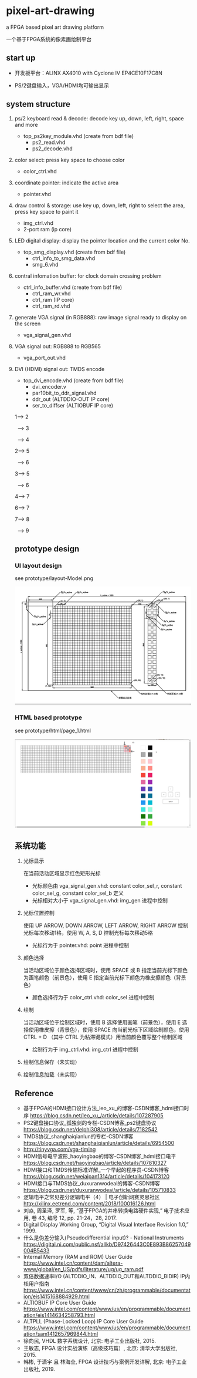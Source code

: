 # pixel-art-drawing

a FPGA based pixel art drawing platform

一个基于FPGA系统的像素画绘制平台

## start up

- 开发板平台：ALINX AX4010 with Cyclone IV EP4CE10F17C8N

- PS/2键盘输入，VGA/HDMI均可输出显示

## system structure

1. ps/2 keyboard read & decode: decode key up, down, left, right, space and more
    - top_ps2key_module.vhd (create from bdf file)
        - ps2_read.vhd
        - ps2_decode.vhd
2. color select: press key space to choose color
    - color_ctrl.vhd
3. coordinate pointer: indicate the active area
    - pointer.vhd
4. draw control & storage: use key up, down, left, right to select the area, press key space to paint it
    - img_ctrl.vhd
    - 2-port ram (ip core)
5. LED digital display: display the pointer location and the current color No.
    - top_smg_display.vhd (create from bdf file)
        - ctrl_info_to_smg_data.vhd
        - smg_6.vhd
6. contral infomation buffer: for clock domain crossing problem
    - ctrl_info_buffer.vhd (create from bdf file)
        - ctrl_ram_wr.vhd
        - ctrl_ram (IP core)
        - ctrl_ram_rd.vhd
7. generate VGA signal (in RGB888): raw image signal ready to display on the screen
    - vga_signal_gen.vhd
8. VGA signal out: RGB888 to RGB565
    - vga_port_out.vhd
9. DVI (HDMI) signal out: TMDS encode
    - top_dvi_encode.vhd (create from bdf file)
        - dvi_encoder.v
        - par10bit_to_ddr_signal.vhd
        - ddr_out (ALTDDIO-OUT IP core)
        - ser_to_diffser (ALTIOBUF IP core)

    1--> 2

    &ensp;--> 3

    &ensp;--> 4

    2--> 5

    &ensp;--> 6

    3--> 5

    &ensp;--> 6

    4--> 7

    6--> 7

    7--> 8

    &ensp;--> 9

    ## prototype design

    ### UI layout design

    see prototype/layout-Model.png

    ![layout-img](prototype/layout-Model.png)

    ### HTML based prototype

    see prototype/html/page_1.html

    ![html-img](prototype/html_prototype.png)


    ## 系统功能

    1. 光标显示

        在当前活动区域显示红色矩形光标

        - 光标颜色由 vga_signal_gen.vhd: constant color_sel_r, constant color_sel_g, constant color_sel_b 定义
        - 光标相对大小于 vga_signal_gen.vhd: img_gen 进程中控制

    2. 光标位置控制

        使用 UP ARROW, DOWN ARROW, LEFT ARROW, RIGHT ARROW 控制光标每次移动1格，使用 W, A, S, D 控制光标每次移动5格

        - 光标行为于 pointer.vhd: point 进程中控制

    3. 颜色选择

        当活动区域位于颜色选择区域时，使用 SPACE 或 B 指定当前光标下颜色为画笔颜色（前景色），使用 E 指定当前光标下颜色为橡皮擦颜色（背景色）

        - 颜色选择行为于 color_ctrl.vhd: color_sel 进程中控制

    4. 绘制

        当活动区域位于绘制区域时，使用 B 选择使用画笔（前景色），使用 E 选择使用橡皮擦（背景色），使用 SPACE 向当前光标下区域绘制颜色，使用 CTRL + D （其中 CTRL 为粘滞键模式）用当前颜色覆写整个绘制区域

        - 绘制行为于 img_ctrl.vhd: img_ctrl 进程中控制

    5. 绘制信息保存（未实现）

    6. 绘制信息加载（未实现）

    ## Reference

    - 基于FPGA的HDMI接口设计方法_leo_xu_的博客-CSDN博客_hdmi接口时序 <https://blog.csdn.net/leo_xu_/article/details/107287905>
    - PS2键盘接口协议_孤独剑的专栏-CSDN博客_ps2键盘协议 <https://blog.csdn.net/delphi308/article/details/7182542>
    - TMDS协议_shanghaiqianlun的专栏-CSDN博客 <https://blog.csdn.net/shanghaiqianlun/article/details/6954500>
    - <http://tinyvga.com/vga-timing>
    - HDMI信号电平波形_haoyingbao的博客-CSDN博客_hdmi接口电平 <https://blog.csdn.net/haoyingbao/article/details/107810327>
    - HDMI接口和TMDS传输标准详解_一个早起的程序员-CSDN博客 <https://blog.csdn.net/weiaipan1314/article/details/104173120>
    - HDMI接口与TMDS协议_duxuranwodeai的博客-CSDN博客 <https://blog.csdn.net/duxuranwodeai/article/details/105710833>
    - 逻辑电平之常见差分逻辑电平（4） | 电子创新网赛灵思社区 <http://xilinx.eetrend.com/content/2018/100016126.html>
    - 刘焱, 周圣泽, 罗军, 等, “基于FPGA的并串转换电路硬件实现,” 电子技术应用, 卷 43, 编号 12, pp. 21-24，28, 2017. 
    - Digital Display Working Group, “Digital Visual Interface Revision 1.0,” 1999.
    - 什么是伪差分输入(Pseudodifferential input)? - National Instruments <https://digital.ni.com/public.nsf/allkb/D97426443C0E893B86257049004B5433>
    - Internal Memory (RAM and ROM) User Guide <https://www.intel.cn/content/dam/altera-www/global/en_US/pdfs/literature/ug/ug_ram.pdf>
    - 双倍数据速率I/O (ALTDDIO_IN、ALTDDIO_OUT和ALTDDIO_BIDIR) IP内核用户指南 <https://www.intel.cn/content/www/cn/zh/programmable/documentation/eis1415168884929.html>
    - ALTIOBUF IP Core User Guide <https://www.intel.com/content/www/us/en/programmable/documentation/eis1414634258793.html>
    - ALTPLL (Phase-Locked Loop) IP Core User Guide <https://www.intel.com/content/www/us/en/programmable/documentation/sam1412657969844.html>
    - 徐向民, VHDL 数字系统设计, 北京: 电子工业出版社, 2015. 
    - 王敏志, FPGA 设计实战演练（高级技巧篇）, 北京: 清华大学出版社, 2015. 
    - 韩彬, 于潇宇 且 林海全, FPGA 设计技巧与案例开发详解, 北京: 电子工业出版社, 2019. 
